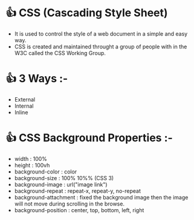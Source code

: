 # 👍 CSS (Cascading Style Sheet)

* It is used to control the style of a web document in a simple and easy way.
* CSS is created and maintained throught a group of people with in the W3C called the CSS Working Group.

# 👍 3 Ways :-
* External
* Internal
* Inline

# 👍 CSS Background Properties :-
* width : 100%
* height : 100vh
* background-color : color
* background-size : 100% 10%% (CSS 3)
* background-image : url("image link")
* background-repeat : repeat-x, repeat-y, no-repeat
* background-attachment : fixed
  the background image then the image will not move during scrolling in the browse.
* background-position : center, top, bottom, left, right


